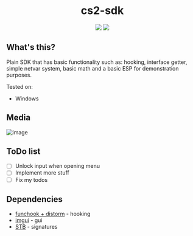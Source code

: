 <h1 align="center">
cs2-sdk
</h1>

<p align="center">
  <img src="https://img.shields.io/badge/game-CS2-yellow" />
  <img src="https://img.shields.io/badge/language-C%2B%2B-%23f34b7d.svg" />
</p>

## What's this?
Plain SDK that has basic functionality such as: hooking, interface getter, simple netvar system, basic math and a basic ESP for demonstration purposes.

Tested on:
- Windows
## Media
![image](https://user-images.githubusercontent.com/53657322/227977558-0b3f22dc-f225-4f19-adbd-f14d5af8e1f6.png)
## ToDo list
- [ ] Unlock input when opening menu
- [ ] Implement more stuff
- [ ] Fix my todos
## Dependencies
- [funchook + distorm](https://github.com/kubo/funchook/releases/tag/v1.1.2) - hooking
- [imgui](https://github.com/ocornut/imgui) - gui
- [STB](https://github.com/cristeigabriel/STB) - signatures
